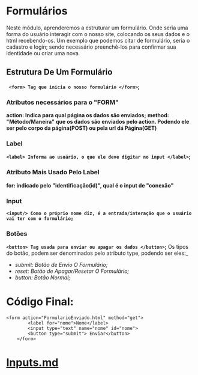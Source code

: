 # Formulários 
Neste módulo, aprenderemos a estruturar um formulário. Onde seria uma forma do usuário interagir com o nosso site, colocando os seus dados e o html recebendo-os. Um exemplo que podemos citar de formulário, seria o cadastro e login; sendo necessário preenchê-los para confirmar sua identidade ou criar uma nova.

## Estrutura De Um Formulário
**`` <form> Tag que inicia o nosso formulário </form>``;**

### Atributos necessários para o "FORM"
**action: Indica para qual página os dados são enviados;**
**method: "Método/Maneira" que os dados são enviados pelo action. Podendo ele ser pelo corpo da página(POST) ou pela url dá Página(GET)**

### Label
**`` <label> Informa ao usuário, o que ele deve digitar no input </label> ``;**

### Atributo Mais Usado Pelo Label

**for: indicado pelo "identificação(id)", qual é o input de "conexão"**

### Input
**``<input/> Como o próprio nome diz, é a entrada/interação que o usuário vai ter com o formulário;``**

### Botões
**``<button> Tag usada para enviar ou apagar os dados </button>``;**
Os tipos do botão, podem ser denominados pelo atributo type, podendo ser eles:_
- *submit: Botão de Envio O Formulário;*
- *reset: Botão de Apagar/Resetar O Formulário;*
- *button: Botão Normal;*

# Código Final: 
```
<form action="FormularioEnviado.html" method="get">
        <label for="nome">Nome</label>
        <input type="text" name="nome" id="nome">
        <button type="submit"> Enviar</button>
    </form>
```
# [Inputs.md](https://github.com/Karlos-Eduardo-Mrqs/Construction-Html-Css-Javascript/blob/Test/Constru%C3%A7%C3%A3o-Html/Modulo%20-%205(Formul%C3%A1rios)/EstruturaDoFormul%C3%A1rio_N%C3%BAmero_10/Inputs.md)
